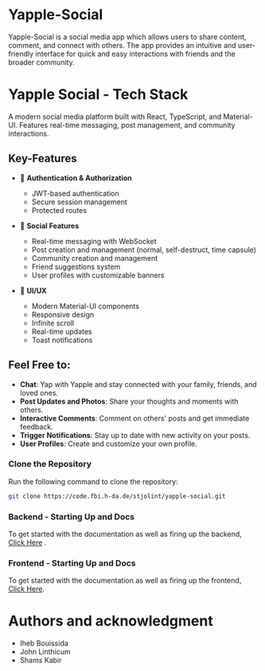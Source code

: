

# Yapple-Social

Yapple-Social is a social media app which allows users to share content, comment, and connect with others. The app provides an intuitive and user-friendly interface for quick and easy interactions with friends and the broader community.

# Yapple Social - Tech Stack

A modern social media platform built with React, TypeScript, and Material-UI. Features real-time messaging, post management, and community interactions.

## Key-Features

- 🔐 **Authentication & Authorization**
  - JWT-based authentication
  - Secure session management
  - Protected routes

- 📱 **Social Features**
  - Real-time messaging with WebSocket
  - Post creation and management (normal, self-destruct, time capsule)
  - Community creation and management
  - Friend suggestions system
  - User profiles with customizable banners

- 🎨 **UI/UX**
  - Modern Material-UI components
  - Responsive design
  - Infinite scroll
  - Real-time updates
  - Toast notifications

## Feel Free to:

- **Chat**:  Yap with Yapple and stay connected with your family, friends, and loved ones. 
- **Post Updates and Photos**: Share your thoughts and moments with others.
- **Interactive Comments**: Comment on others' posts and get immediate feedback.
- **Trigger Notifications**: Stay up to date with new activity on your posts.
- **User Profiles**: Create and customize your own profile.


### Clone the Repository
Run the following command to clone the repository:

```sh
git clone https://code.fbi.h-da.de/stjolint/yapple-social.git
```

### Backend - Starting Up and Docs

To get started with the documentation as well as firing up the backend, [Click Here](./backend/readme.md) .

### Frontend - Starting Up and Docs

To get started with the documentation as well as firing up the frontend, [Click Here](./frontend/README.md).

# Authors and acknowledgment

- Iheb Bouissida
- John Linthicum
- Shams Kabir
